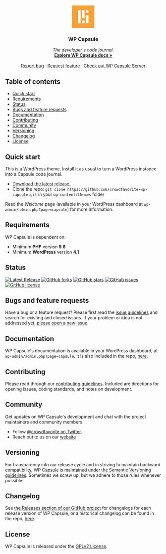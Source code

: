<p align="center">
  <a target="_blank" href="https://crowdfavorite.com/capsule/">
    <img src="icon.png" alt="Capsule logo" width="72" height="72">
  </a>
</p>

<h3 align="center">WP Capsule</h3>


<p align="center">
  <i>The developer's code journal.</i>
  <br>
  <a href="DOCUMENTATION.md"><strong>Explore WP Capsule docs »</strong></a>
  <br>
  <br>
  <a href="https://github.com/crowdfavorite/wp-capsule/issues/new?template=bug_report.md&labels=bug">Report bug</a>
  ·
  <a href="https://github.com/crowdfavorite/wp-capsule/issues/new?template=feature_request.md&labels=feature">Request feature</a>
  ·
  <a href="https://github.com/crowdfavorite/wp-capsule-server/">Check out WP Capsule Server</a>
</p>


## Table of contents

- [Quick start](#quick-start)
- [Requirements](#requirements)
- [Status](#status)
- [Bugs and feature requests](#bugs-and-feature-requests)
- [Documentation](#documentation)
- [Contributing](#contributing)
- [Community](#community)
- [Versioning](#versioning)
- [Changelog](#changelog)
- [License](#license)


## Quick start

This is a WordPress theme. Install it as usual to turn a WordPress instance into a Capsule code journal.

- [Download the latest release.](https://github.com/crowdfavorite/wp-capsule/releases/)
- Clone the repo: `git clone https://github.com/crowdfavorite/wp-capsule.git` in your `wp-content/themes` folder

Read the _Welcome_ page (available in your WordPress dashboard at `wp-admin/admin.php?page=capsule`) for more information.


## Requirements

WP Capsule is dependent on:

- Minimum **PHP** version **5.6**
- Minimum **WordPress** version **4.1**


## Status

[![Latest Release](https://img.shields.io/github/v/release/crowdfavorite/wp-capsule)](https://github.com/crowdfavorite/wp-capsule/releases)
[![GitHub forks](https://img.shields.io/github/forks/crowdfavorite/wp-capsule)](https://github.com/crowdfavorite/wp-capsule/network)
[![GitHub stars](https://img.shields.io/github/stars/crowdfavorite/wp-capsule)](https://github.com/crowdfavorite/wp-capsule/stargazers)
[![GitHub issues](https://img.shields.io/github/issues/crowdfavorite/wp-capsule)](https://github.com/crowdfavorite/wp-capsule/issues)
[![GitHub license](https://img.shields.io/github/license/crowdfavorite/wp-capsule)](https://github.com/crowdfavorite/wp-capsule/blob/develop/LICENSE)

## Bugs and feature requests

Have a bug or a feature request? Please first read the [issue guidelines](https://github.com/crowdfavorite/wp-capsule/blob/master/.github/CONTRIBUTING.md#using-the-issue-tracker) and search for existing and closed issues. If your problem or idea is not addressed yet, [please open a new issue](https://github.com/crowdfavorite/wp-capsule/issues/new).


## Documentation

WP Capsule's documentation is available in your WordPress dashboard, at `wp-admin/admin.php?page=capsule`. It is also included in the repo, [here](DOCUMENTATION.md).


## Contributing

Please read through our [contributing guidelines](https://github.com/crowdfavorite/wp-capsule/blob/master/.github/CONTRIBUTING.md). Included are directions for opening issues, coding standards, and notes on development.


## Community

Get updates on WP Capsule's development and chat with the project maintainers and community members.

- Follow [@crowdfavorite on Twitter](https://twitter.com/crowdfavorite).
- Reach out to us on our [website](https://crowdfavorite.com)

## Versioning

For transparency into our release cycle and in striving to maintain backward compatibility, WP Capsule is maintained under [the Semantic Versioning guidelines](http://semver.org/). Sometimes we screw up, but we adhere to those rules whenever possible.


## Changelog
See [the Releases section of our GitHub project](https://github.com/crowdfavorite/wp-capsule/releases) for changelogs for each release version of WP Capsule,
or a historical changelog can be found in the repo, [here](https://github.com/crowdfavorite/wp-capsule/blob/master/CHANGELOG.md).


## License

WP Capsule is released under the [GPLv2 License](https://github.com/crowdfavorite/wp-capsule/blob/master/LICENSE).